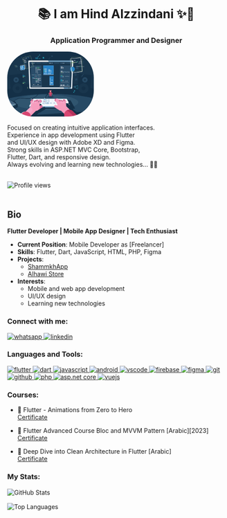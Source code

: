 
<h1 align="center">📚 I am Hind Alzzindani ✨👋</h1>
<h3 align="center">Application Programmer and Designer</h3>
<img src="./dev.gif" alt="Coding" style="width: 200px; border-radius: 60px;">

Focused on creating intuitive application interfaces.  
Experience in app development using Flutter  
and UI/UX design with Adobe XD and Figma.  
Strong skills in ASP.NET MVC Core, Bootstrap,  
Flutter, Dart, and responsive design.  
Always evolving and learning new technologies... 🎲🎯



<br>

<div align="left">
  <img src="https://komarev.com/ghpvc/?username=hindalzzindan" alt="Profile views" />
</div>




<br>


## Bio

**Flutter Developer | Mobile App Designer | Tech Enthusiast**

- **Current Position**: Mobile Developer as [Freelancer]
- **Skills**: Flutter, Dart, JavaScript, HTML, PHP, Figma
- **Projects**: 
  - [ShammkhApp](https://play.google.com/store/apps/details?id=com.awalnet.flutter_shammakh_ecom)
  - [Alhawi Store](https://play.google.com/store/apps/details?id=com.alhawi.active_ecommerce_flutter_app)
- **Interests**: 
  - Mobile and web app development
  - UI/UX design
  - Learning new technologies

### Connect with me:

  <a href="https://wa.me/775464411" target="_blank"> 
    <img src="https://www.vectorlogo.zone/logos/whatsapp/whatsapp-icon.svg" alt="whatsapp" width="40" height="40" />
  </a>
  <a href="https://www.linkedin.com/in/hind-alzzindani/" target="_blank"> 
    <img src="https://www.vectorlogo.zone/logos/linkedin/linkedin-icon.svg" alt="linkedin" width="40" height="40" />
  </a>

### Languages and Tools:

<p align="left">
  <a href="https://flutter.dev/" target="_blank">
    <img src="https://www.vectorlogo.zone/logos/flutterio/flutterio-icon.svg" alt="flutter" width="40" height="40" />
  </a>
  <a href="https://dart.dev" target="_blank">
    <img src="https://www.vectorlogo.zone/logos/dartlang/dartlang-icon.svg" alt="dart" width="40" height="40" />
  </a>
  <a href="https://www.javascript.com/" target="_blank">
    <img src="https://www.vectorlogo.zone/logos/javascript/javascript-icon.svg" alt="javascript" width="40" height="40" />
  </a>
  <a href="https://www.android.com/studio" target="_blank">
    <img src="https://camo.githubusercontent.com/e87a0bbc2ea533869deabc5775446f8a634e13dc84511323038eab5203ff40e5/68747470733a2f2f63646e2e6a7364656c6976722e6e65742f67682f64657669636f6e732f64657669636f6e2f69636f6e732f616e64726f696473747564696f2f616e64726f696473747564696f2d6f726967696e616c2e737667" alt="android" width="40" height="40" />
  </a>
  <a href="https://code.visualstudio.com/" target="_blank">
    <img src="https://www.vectorlogo.zone/logos/visualstudio_code/visualstudio_code-icon.svg" alt="vscode" width="40" height="40" />
  </a>
  <a href="https://firebase.google.com/" target="_blank">
    <img src="https://www.vectorlogo.zone/logos/firebase/firebase-icon.svg" alt="firebase" width="40" height="40" />
  </a>
  <a href="https://www.figma.com/" target="_blank">
    <img src="https://www.vectorlogo.zone/logos/figma/figma-icon.svg" alt="figma" width="40" height="40" />
  </a>
  <a href="https://git-scm.com/" target="_blank">
    <img src="https://www.vectorlogo.zone/logos/git-scm/git-scm-icon.svg" alt="git" width="40" height="40" />
  </a>
  <a href="https://github.com/" target="_blank">
    <img src="https://www.vectorlogo.zone/logos/github/github-icon.svg" alt="github" width="40" height="40" />
  </a>
  <a href="https://www.php.net/" target="_blank">
    <img src="https://www.vectorlogo.zone/logos/php/php-icon.svg" alt="php" width="40" height="40" />
  </a>
  <a href="https://dotnet.microsoft.com/apps/aspnet" target="_blank">
    <img src="https://www.vectorlogo.zone/logos/dotnet/dotnet-icon.svg" alt="asp.net core" width="40" height="40" />
  </a>
  <a href="https://vuejs.org/" target="_blank">
    <img src="https://www.vectorlogo.zone/logos/vuejs/vuejs-icon.svg" alt="vuejs" width="40" height="40" />
  </a>
</p>

### Courses:

- 🎯 Flutter - Animations from Zero to Hero  
  [Certificate](https://www.udemy.com/certificate/UC-82b63551-3818-47b7-b1c2-5676f45cfb31/)

- 🎯 Flutter Advanced Course Bloc and MVVM Pattern [Arabic][2023]  
  [Certificate](https://www.udemy.com/certificate/UC-dcea4f17-2e77-4978-afce-5fd95370bd29/)

- 🎯 Deep Dive into Clean Architecture in Flutter [Arabic]  
  [Certificate](https://www.udemy.com/certificate/UC-e3ffa369-c4fb-4dee-a295-b8692da00f85/)

### My Stats:

<p align="left">
  <img align="center" src="https://github-readme-stats.vercel.app/api?username=hindalzzindani&show_icons=true&theme=radical" alt="GitHub Stats" />
</p>
<p align="left">
  <img align="center" src="https://github-readme-stats.vercel.app/api/top-langs/?username=hindalzzindani&layout=compact&theme=radical" alt="Top Languages" />
</p>

